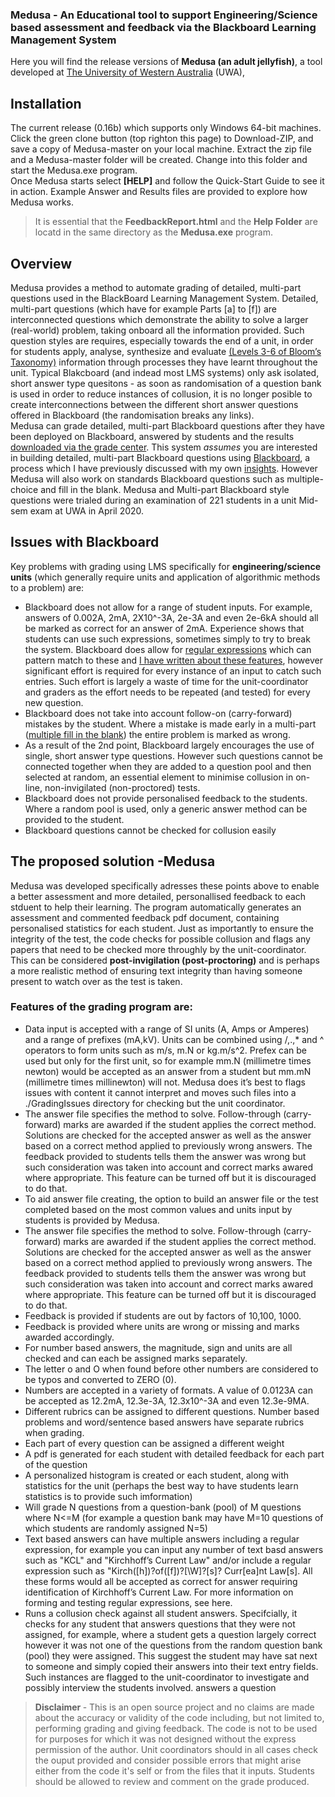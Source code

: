 ### Medusa - An Educational tool to support Engineering/Science based assessment and feedback via the Blackboard Learning Management System
Here you will find the release versions of <b>Medusa (an adult jellyfish)</b>, a tool developed at [The University of Western Australia](https://research-repository.uwa.edu.au/en/persons/adrian-keating) (UWA), 
## Installation
The current release (0.16b) which supports only Windows 64-bit machines.  
Click the green clone button (top righton this page) to Download-ZIP, and save a copy of Medusa-master on your local machine.
Extract the zip file and a Medusa-master folder will be created.  Change into this folder and start the Medusa.exe program.  
Once Medusa starts select <b>[HELP]</b> and follow the Quick-Start Guide to see it in action.  Example Answer and Results files are provided to explore how Medusa works.  

>It is essential that the <b>FeedbackReport.html</b> and the <b>Help Folder</b> are locatd in the same directory as the <b>Medusa.exe</b> program.  

## Overview
Medusa provides a method to automate grading of detailed, multi-part questions used in the BlackBoard Learning Management System.  Detailed, multi-part questions (which have for example Parts [a] to [f]) are interconnected questions which demonstrate the ability to solve a larger (real-world) problem, 
taking onboard all the information provided.  Such question styles are requires, especially towards the end of a unit, in order for 
students apply, analyse, synthesize and evaluate [(Levels 3-6 of Bloom’s Taxonomy)](https://learningcenter.unc.edu/tips-and-tools/higher-order-thinking/) 
information through processes they have learnt throughout the unit.  Typical Blakcboard (and indead most LMS systems) only ask isolated, 
short answer type quesitons - as soon as randomisation of a question bank is used in order to reduce instances of collusion, it is no 
longer posible to create interconnections between the different short answer questions offered in Blackboard (the randomisation breaks any links).  
Medusa can grade detailed, multi-part Blackboard questions after they have been deployed on Blackboard, answered by students and the
 results [downloaded via the grade center](https://utlv.screenstepslive.com/s/faculty/m/BlackboardLearn/l/186048-downloading-test-and-survey-results).  This system _assumes_ you are interested in building detailed, multi-part Blackboard questions using
 [Blackboard](https://help.blackboard.com/Learn/Instructor/Tests_Pools_Surveys/Question_Types/Fill_in_Multiple_Blanks_Questions), a process which I have
 previously discussed with my own [insights](https://github.com/HikariBoy/BlackBoard-Multipart-Questions).  However Medusa will also work on standards Blackboard questions such as multiple-choice and fill in the blank. Medusa and Multi-part Blackboard style questions were trialed during an examination of 221 students in a unit Mid-sem exam at UWA in April 2020.   
## Issues with Blackboard
  Key problems with grading using LMS specifically for <b>engineering/science units</b> (which generally require units and application of algorithmic methods to a problem) are:
 * Blackboard does not allow for a range of student inputs.  For example, answers of 0.002A, 2mA, 2X10^-3A, 2e-3A and even 2e-6kA should all be marked as correct for an answer of 2mA.  Experience shows that students can use such expressions, sometimes simply to try to break the system.  Blackboard does allow for [regular expressions](https://www.regular-expressions.info/tutorial.html) which can pattern match to these and [I have written about these features](https://github.com/HikariBoy/BlackBoard-Multipart-Questions), however significant effort is required for every instance of an input to catch such entries.  Such effort is largely a waste of time for the unit-coordinator and graders as the effort needs to be repeated (and tested) for every new question.
* Blackboard does not take into account follow-on (carry-forward) mistakes by the student.  Where a mistake is made early in a multi-part 
([multiple fill in the blank](https://help.blackboard.com/Learn/Instructor/Tests_Pools_Surveys/Question_Types/Fill_in_Multiple_Blanks_Questions)) the entire 
problem is marked as wrong.
* As a result of the 2nd point, Blackboard largely encourages the use of single, short answer type questions.  However such 
questions cannot be connected together when they are added to a question pool and then selected at random, an essential element to minimise collusion 
in on-line, non-invigilated (non-proctored) tests.
* Blackboard does not provide personalised feedback to the students.  Where a random pool is used, only a generic answer method can be provided to the student.
* Blackboard questions cannot be checked for collusion easily


## The proposed solution -Medusa
Medusa was developed specifically adresses these points above to enable a better assessment and more detailed, personallised feedback 
to each stduent to help their learning.  The program automatically generates an assessment and commented feedback pdf document, containing 
personalised statistics for each student.  Just as importantly to ensure the integrity of the test, the code checks for possible collusion and flags
 any papers that need to be checked more throughly by the unit-coordinator.  This can be considered <b>post-invigilation (post-proctoring)</b> and is
 perhaps a more realistic method of ensuring text integrity than having someone present to watch over as the test is taken.  
 
### Features of the grading program  are:

* Data input is accepted with a range of SI units (A, Amps or Amperes) and a range of prefixes (mA,kV).  Units can be combined using /,.,* and ^ operators to form units such as m/s, m.N or kg.m/s^2.  Prefex can be used but only for the first unit, so for example mm.N  (millimetre times newton) would be accepted as an answer from a student but mm.mN (millimetre times millinewton) will not.  Medusa does it’s best to flags issues with content it cannot interpret and moves such files into a ./GradingIssues directory for checking but the unit coordinator.  
* The answer file specifies the method to solve. Follow-through (carry-forward) marks are awarded if the student applies the correct method. Solutions are checked for the accepted answer as well as the answer based on a correct method applied to previously wrong answers. The feedback provided to students tells them the answer was wrong but such consideration was taken into account and correct marks awared where appropriate. This feature can be turned off but it is discouraged to do that.  
* To aid answer file creating, the option to build an answer file or the test completed based on the most common values and units input by students is provided by Medusa.
* The answer file specifies the method to solve. Follow-through (carry-forward) marks are awarded if the student applies the correct method. Solutions are checked for the accepted answer as well as the answer based on a correct method applied to previously wrong answers. The feedback provided to students tells them the answer was wrong but such consideration was taken into account and correct marks awared where appropriate. This feature can be turned off but it is discouraged to do that.
* Feedback is provided if students are out by factors of 10,100, 1000.  
* Feedback is provided where units are wrong or missing and marks awarded accordingly.  
* For number based answers, the magnitude, sign and units are all checked and can each be assigned marks separately.  
* The letter o and O when found before other numbers are considered to be typos and converted to ZERO (0).  
* Numbers are accepted in a variety of formats. A value of 0.0123A can be accepted as 12.2mA, 12.3e-3A, 12.3x10^-3A and even 12.3e-9MA.  
* Different rubrics can be assigned to different questions. Number based problems and word/sentence based answers have separate rubrics when grading.  
* Each part of every question can be assigned a different weight  
* A pdf is generated for each student with detailed feedback for each part of the question  
* A personalized histogram is created or each student, along with statistics for the unit (perhaps the best way to have students learn statistics is to provide such imformation)  
* Will grade N questions from a question-bank (pool) of M questions where N<=M (for example a question bank may have M=10 questions of which students are randomly assigned N=5)  
* Text based answers can have multiple answers including a regular expression, for example you can input any number of text basd answers such as "KCL" and "Kirchhoff’s Current Law" and/or include a regular expression such as "Kirch([h])?of([f])?[\W]?[s]? Curr[ea]nt Law[s]. All these forms would all be accepted as correct for answer requiring identification of Kirchhoff’s Current Law. For more information on forming and testing regular expressions, see here.  
* Runs a collusion check against all student answers. Specifcially, it checks for any student that answers questions that they were not assigned, for example, where a student gets a question largely correct however it was not one of the questions from the random question bank (pool) they were assigned. This suggest the student may have sat next to someone and simply copied their answers into their text entry fields. Such instances are flagged to the unit-coordinator to investigate and possibly interview the students involved. answers a question  


><b>Disclaimer </b>- This is an open source project and no claims are made about the accuracy or validity of the code including, but not limited to, performing grading and giving feedback. The code is not to be used for purposes for which it was not designed without the express permission of the author. Unit coordinators should in all cases check the ouput provided and consider possible errors that might arise either from the code it's self or from the files that it inputs. Students should be allowed to review and comment on the grade produced.

